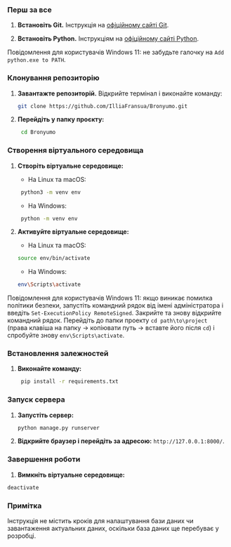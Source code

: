 
### Перш за все

1. **Встановіть Git.**  Інструкція на [офіційному сайті Git](https://git-scm.com/).

2. **Встановіть Python.** Інструкціям на [офіційному сайті Python](https://www.python.org/). 

Повідомлення для користувачів Windows 11: не забудьте галочку на `Add python.exe to PATH`.

### Клонування репозиторію

1. **Завантажте репозиторій.** Відкрийте термінал і виконайте команду:
     ```bash
	git clone https://github.com/IlliaFransua/Bronyumo.git
     ```
     
2. **Перейдіть у папку проєкту:**
   ```bash
	cd Bronyumo
   ```

### Створення віртуального середовища

1. **Створіть віртуальне середовище:**

   - На Linux та macOS:

   ```bash
	python3 -m venv env
   ```

   - На Windows:

   ```bash
	python -m venv env
   ```

3. **Активуйте віртуальне середовище:**

   - На Linux та macOS:

    ```bash
    source env/bin/activate
    ```

   - На Windows:

    ```bash
    env\Scripts\activate
    ```
    
Повідомлення для користувачів Windows 11: якщо виникає помилка політики безпеки, запустіть командний рядок від імені адміністратора і введіть `Set-ExecutionPolicy RemoteSigned`. Закрийте та знову відкрийте командний рядок. Перейдіть до папки проекту `cd path\to\project` (права клавіша на папку -> копіювати путь -> вставте його після `cd`) і спробуйте знову `env\Scripts\activate`.

### Встановлення залежностей

1. **Виконайте команду:**

   ```bash
	pip install -r requirements.txt
   ```

### Запуск сервера

1. **Запустіть сервер:**

   ```bash
   python manage.py runserver
   ```

2. **Відкрийте браузер і перейдіть за адресою:** `http://127.0.0.1:8000/`.

### Завершення роботи

1. **Вимкніть віртуальне середовище:**
```bash
deactivate
```

### Примітка

Інструкція не містить кроків для налаштування бази даних чи завантаження актуальних даних, оскільки база даних ще перебуває у розробці.